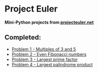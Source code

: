 Project Euler
=============

**Mini-Python projects from [projecteuler.net](http://projecteuler.net)**

Completed:
----------

* [Problem 1 - Multiples of 3 and 5](http://projecteuler.net/problem=1)
* [Problem 2 - Even Fibonacci numbers](http://projecteuler.net/problem=2)
* [Problem 3 - Largest prime factor](http://projecteuler.net/problem=3)
* [Problem 4 - Largest palindrome product](http://projecteuler.net/problem=4)



